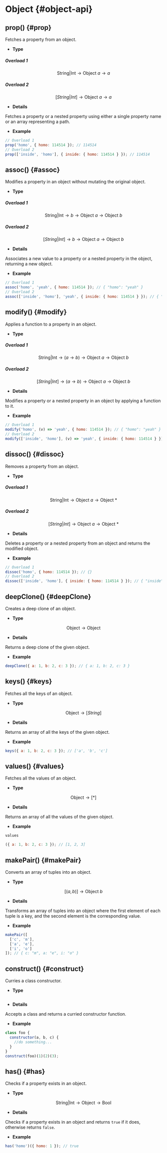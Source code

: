 # Object {#object-api}

## prop() {#prop}

Fetches a property from an object.

- **Type**

##### Overload 1
$$
\text{String|Int} \to \text{Object } a \to a
$$

##### Overload 2
$$
[String|Int] \to \text{Object } a \to a
$$

- **Details**

Fetches a property or a nested property using either a single property name or an array representing a path.

- **Example**

```js
// Overload 1
prop('homo', { homo: 114514 }); // 114514
// Overload 2
prop(['inside', 'homo'], { inside: { homo: 114514 } }); // 114514
```

## assoc() {#assoc}

Modifies a property in an object without mutating the original object.

- **Type**

##### Overload 1
$$
\text{String|Int} \to b \to \text{Object } a \to \text{Object } b
$$

##### Overload 2
$$
[String|Int] \to b \to \text{Object } a \to \text{Object } b
$$

- **Details**

Associates a new value to a property or a nested property in the object, returning a new object.

- **Example**

```js
// Overload 1
assoc('homo', 'yeah', { homo: 114514 }); // { "homo": "yeah" }
// Overload 2
assoc(['inside', 'homo'], 'yeah', { inside: { homo: 114514 } }); // { "inside": { "homo": "yeah" } }
```

## modify() {#modify}

Applies a function to a property in an object.

- **Type**

##### Overload 1
$$
\text{String|Int} \to (a \to b) \to \text{Object } a \to \text{Object } b
$$

##### Overload 2
$$
[String|Int] \to (a \to b) \to \text{Object } a \to \text{Object } b
$$

- **Details**

Modifies a property or a nested property in an object by applying a function to it.

- **Example**

```js
// Overload 1
modify('homo', (v) => 'yeah', { homo: 114514 }); // { "homo": "yeah" }
// Overload 2
modify(['inside', 'homo'], (v) => 'yeah', { inside: { homo: 114514 } }); // { "inside": { "homo": "yeah" } }
```

## dissoc() {#dissoc}

Removes a property from an object.

- **Type**

##### Overload 1
$$
\text{String|Int} \to \text{Object } a \to \text{Object } *
$$

##### Overload 2
$$
[String|Int] \to \text{Object } a \to \text{Object } *
$$

- **Details**

Deletes a property or a nested property from an object and returns the modified object.

- **Example**

```js
// Overload 1
dissoc('homo', { homo: 114514 }); // {}
// Overload 2
dissoc(['inside', 'homo'], { inside: { homo: 114514 } }); // { "inside": {} }
```

## deepClone() {#deepClone}

Creates a deep clone of an object.

- **Type**

$$
\text{Object} \to \text{Object}
$$

- **Details**

Returns a deep clone of the given object.

- **Example**

```js
deepClone({ a: 1, b: 2, c: 3 }); // { a: 1, b: 2, c: 3 }
```

## keys() {#keys}

Fetches all the keys of an object.

- **Type**

$$
\text{Object} \to [String]
$$

- **Details**

Returns an array of all the keys of the given object.

- **Example**

```js
keys({ a: 1, b: 2, c: 3 }); // ['a', 'b', 'c']
```

## values() {#values}

Fetches all the values of an object.

- **Type**

$$
\text{Object} \to [*]
$$

- **Details**

Returns an array of all the values of the given object.

- **Example**

```js
values

({ a: 1, b: 2, c: 3 }); // [1, 2, 3]
```

## makePair() {#makePair}

Converts an array of tuples into an object.

- **Type**

$$
[(a, b)] \to \text{Object } b
$$

- **Details**

Transforms an array of tuples into an object where the first element of each tuple is a key, and the second element is the corresponding value.

- **Example**

```js
makePair([
  ['c', 'm'],
  ['a', 'e'],
  ['i', 'o']
]); // { c: "m", a: "e", i: "o" }
```

## construct() {#construct}

Curries a class constructor.

- **Type**

<img class="constructFlowImage" :src="constructFlowImage()" style="margin: 0 auto;">

- **Details**

Accepts a class and returns a curried constructor function.

- **Example**

```js
class foo {
  constructor(a, b, c) {
    //do something...
  }
}
construct(foo)(1)(2)(3);
```

## has() {#has}

Checks if a property exists in an object.

- **Type**

$$
\text{String|Int} \to \text{Object} \to \text{Bool}
$$

- **Details**

Checks if a property exists in an object and returns `true` if it does, otherwise returns `false`.

- **Example**

```js
has('homo')({ homo: 1 }); // true
```

<script setup>
import { useData } from 'vitepress'
const { isDark } = useData()

const constructFlowImage = function () {
    if (isDark.value) {
        return "/images/api/pureeval.ist.drawio-pi-dark.svg"
    } else {
        return "/images/api/pureeval.ist.drawio-pi-light.svg"
    }
}
</script>
